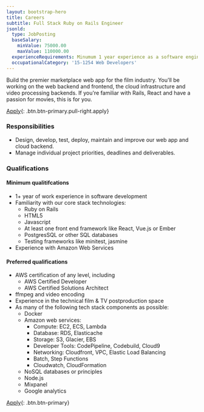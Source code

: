 ```yaml
---
layout: bootstrap-hero
title: Careers
subtitle: Full Stack Ruby on Rails Engineer
jsonld:
  type: JobPosting
  baseSalary:
    minValue: 75000.00
    maxValue: 110000.00
  experienceRequirements: Minumum 1 year experience as a software engineer
  occupationalCategory: '15-1254 Web Developers'
---
```

Build the premier marketplace web app for the film industry. You'll be working on the web backend and frontend, the cloud infrastructure and video processing backends. If you're familiar with Rails, React and have a passion for movies, this is for you.

[Apply](https://filmhub.zendesk.com/hc/en-us/requests/new){: .btn.btn-primary.pull-right.apply}

### Responsibilities

- Design, develop, test, deploy, maintain and improve our web app and cloud backend.
- Manage individual project priorities, deadlines and deliverables.

### Qualifications

#### Minimum qualitifcations

- 1+ year of work experience in software development
- Familiarity with our core stack technologies:
  + Ruby on Rails
  + HTML5
  + Javascript
  + At least one front end framework like React, Vue.js or Ember
  + PostgresSQL or other SQL databases
  + Testing frameworks like minitest, jasmine
- Experience with Amazon Web Services

#### Preferred qualifications

- AWS certification of any level, including
  + AWS Certified Developer
  + AWS Certified Solutions Architect
- ffmpeg and video encoding
- Experience in the technical film & TV postproduction space
- As many of the following tech stack components as possible:
  + Docker
  + Amazon web services:
    + Compute: EC2, ECS, Lambda
    + Database: RDS, Elasticache
    + Storage: S3, Glacier, EBS
    + Developer Tools: CodePipeline, Codebuild, Cloud9
    + Networking: Cloudfront, VPC, Elastic Load Balancing
    + Batch, Step Functions
    + Cloudwatch, CloudFormation
  + NoSQL databases or principles
  + Node.js
  + Mixpanel
  + Google analytics

[Apply](https://filmhub.zendesk.com/hc/en-us/requests/new){: .btn.btn-primary}
